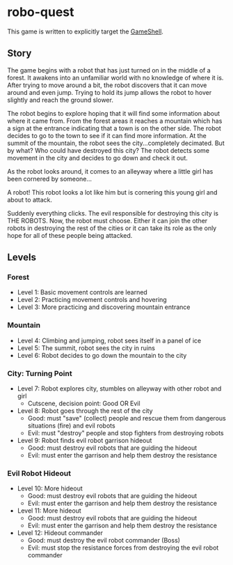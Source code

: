 # robo-quest

This game is written to explicitly target the
[GameShell](https://www.clockworkpi.com/).

## Story

The game begins with a robot that has just turned on in the middle of a forest.
It awakens into an unfamiliar world with no knowledge of where it is. After
trying to move around a bit, the robot discovers that it can move around and
even jump. Trying to hold its jump allows the robot to hover slightly and reach
the ground slower.

The robot begins to explore hoping that it will find some information about
where it came from. From the forest areas it reaches a mountain which has a sign
at the entrance indicating that a town is on the other side. The robot decides
to go to the town to see if it can find more information. At the summit of the
mountain, the robot sees the city...completely decimated. But by what? Who could
have destroyed this city? The robot detects some movement in the city and
decides to go down and check it out.

As the robot looks around, it comes to an alleyway where a little girl has been
cornered by someone...

A robot! This robot looks a lot like him but is cornering this young girl and
about to attack.

Suddenly everything clicks. The evil responsible for destroying this city is THE
ROBOTS. Now, the robot must choose. Either it can join the other robots in
destroying the rest of the cities or it can take its role as the only hope for
all of these people being attacked.

## Levels

### Forest

- Level 1: Basic movement controls are learned
- Level 2: Practicing movement controls and hovering
- Level 3: More practicing and discovering mountain entrance

### Mountain

- Level 4: Climbing and jumping, robot sees itself in a panel of ice
- Level 5: The summit, robot sees the city in ruins
- Level 6: Robot decides to go down the mountain to the city

### City: Turning Point

- Level 7: Robot explores city, stumbles on alleyway with other robot and girl
  - Cutscene, decision point: Good OR Evil
- Level 8: Robot goes through the rest of the city
  - Good: must "save" (collect) people and rescue them from dangerous situations
    (fire) and evil robots
  - Evil: must "destroy" people and stop fighters from destroying robots
- Level 9: Robot finds evil robot garrison hideout
  - Good: must destroy evil robots that are guiding the hideout
  - Evil: must enter the garrison and help them destroy the resistance

### Evil Robot Hideout

- Level 10: More hideout
  - Good: must destroy evil robots that are guiding the hideout
  - Evil: must enter the garrison and help them destroy the resistance
- Level 11: More hideout
  - Good: must destroy evil robots that are guiding the hideout
  - Evil: must enter the garrison and help them destroy the resistance
- Level 12: Hideout commander
  - Good: must destroy the evil robot commander (Boss)
  - Evil: must stop the resistance forces from destroying the evil robot
    commander
